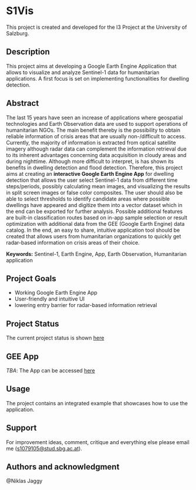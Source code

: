# S1Vis
This project is created and developed for the I3 Project at the University of Salzburg.
## Description
This project aims at developing a Google Earth Engine Application that allows to visualize and analyze Sentinel-1 data for humanitarian applications. A first focus is set on implementing functionalities for dwelling detection.

## Abstract
The last 15 years have seen an increase of applications where geospatial technologies and Earth Observation data are used to support operations of humanitarian NGOs. The main benefit thereby is the possibility to obtain reliable information of crisis areas that are usually non-/difficult to access. Currently, the majority of information is extracted from optical satellite imagery although radar data can complement the information retrieval due to its inherent advantages concerning data acquisition in cloudy areas and during nighttime. Although more difficult to interpret, is has shown its benefits in dwelling detection and flood detection. Therefore, this project aims at creating an **interactive Google Earth Engine App** for dwelling detection that allows the user select Sentinel-1 data from different time steps/periods, possibly calculating mean images, and visualizing the results in split screen images or false color composites. The user should also be able to select thresholds to identify candidate areas where possible dwellings have appeared and digitize them into a vector dataset which in the end can be exported for further analysis. Possible additional features are built-in classification routes based on in-app sample selection or result optimization with additional data from the GEE (Google Earth Engine) data catalog. In the end, an easy to share, intuitive application tool should be created that allows users from humanitarian organizations to quickly get radar-based information on crisis areas of their choice.

**Keywords:** Sentinel-1, Earth Engine, App, Earth Observation, Humanitarian application

## Project Goals
- Working Google Earth Engine App
- User-friendly and intuitive UI
- lowering entry barrier for radar-based information retrieval

## Project Status
The current project status is shown [here](https://git.sbg.ac.at/s1079105/s1vis/-/blob/main/management/ganttChart04.PNG)

## GEE App
_TBA_: The App can be accessed [here](link)

## Usage
The project contains an integrated example that showcases how to use the application. 

## Support
For improvement ideas, comment, critique and everything else please email me (s1079105@stud.sbg.ac.at).

## Authors and acknowledgment
@Niklas Jaggy
